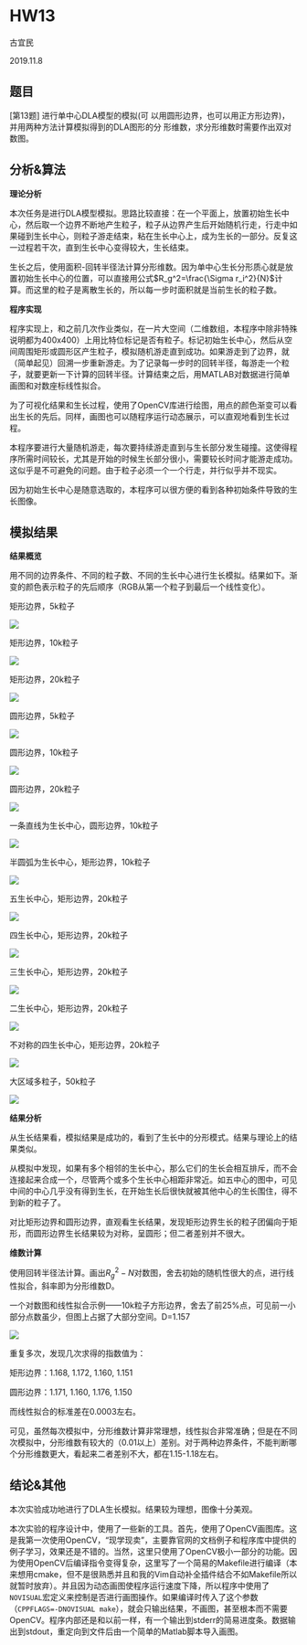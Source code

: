 # HW13

古宜民

2019.11.8

## 题目

[第13题] 进行单中心DLA模型的模拟(可 以用圆形边界，也可以用正方形边界)，并用两种方法计算模拟得到的DLA图形的分 形维数，求分形维数时需要作出双对数图。

## 分析&算法

**理论分析**

本次任务是进行DLA模型模拟。思路比较直接：在一个平面上，放置初始生长中心，然后取一个边界不断地产生粒子，粒子从边界产生后开始随机行走，行走中如果碰到生长中心，则粒子游走结束，粘在生长中心上，成为生长的一部分。反复这一过程若干次，直到生长中心变得较大，生长结束。

生长之后，使用面积-回转半径法计算分形维数。因为单中心生长分形质心就是放置初始生长中心的位置，可以直接用公式$R_g^2=\frac{\Sigma r_i^2}{N}$计算。而这里的粒子是离散生长的，所以每一步时面积就是当前生长的粒子数。

**程序实现**

程序实现上，和之前几次作业类似，在一片大空间（二维数组，本程序中除非特殊说明都为400x400）上用比特位标记是否有粒子。标记初始生长中心，然后从空间周围矩形或圆形区产生粒子，模拟随机游走直到成功。如果游走到了边界，就（简单起见）回溯一步重新游走。为了记录每一步时的回转半径，每游走一个粒子，就要更新一下计算的回转半径。计算结束之后，用MATLAB对数据进行简单画图和对数座标线性拟合。

为了可视化结果和生长过程，使用了OpenCV库进行绘图，用点的颜色渐变可以看出生长的先后。同样，画图也可以随程序运行动态展示，可以直观地看到生长过程。

本程序要进行大量随机游走，每次要持续游走直到与生长部分发生碰撞。这使得程序所需时间较长，尤其是开始的时候生长部分很小，需要较长时间才能游走成功。这似乎是不可避免的问题。由于粒子必须一个一个行走，并行似乎并不现实。

因为初始生长中心是随意选取的，本程序可以很方便的看到各种初始条件导致的生长图像。

## 模拟结果

**结果概览**

用不同的边界条件、不同的粒子数、不同的生长中心进行生长模拟。结果如下。渐变的颜色表示粒子的先后顺序（RGB从第一个粒子到最后一个线性变化）。

矩形边界，5k粒子

![](./MS200-N5k-sqr-singlecore.png)

矩形边界，10k粒子

![](./MS200-N10k-sqr-singlecore-color.png)

矩形边界，20k粒子

![](./MS200-N20k-sqr-singlecore.png)

圆形边界，5k粒子

![](./MS200-N5k-cir-singlecore.png)

圆形边界，10k粒子

![](./MS200-N10k-cir-singlecore-color.png)

圆形边界，20k粒子

![](./MS200-N20k-cir-singlecore.png)

一条直线为生长中心，圆形边界，10k粒子

![](./MS200-N10k-cir-line.png)

半圆弧为生长中心，矩形边界，10k粒子

![](./MS200-N10k-sqr-halfcircle.png)

五生长中心，矩形边界，20k粒子

![](MS200-N20k-sqr-pentacore.png)

四生长中心，矩形边界，20k粒子

![](MS200-N20k-sqr-quadcore.png)

三生长中心，矩形边界，20k粒子

![](MS200-N20k-sqr-tricore-color.png)

二生长中心，矩形边界，20k粒子

![](MS200-N20k-sqr-dualcore.png)

不对称的四生长中心，矩形边界，20k粒子

![](MS200-N20k-sqr-quadcore2-color.png)

大区域多粒子，50k粒子

![](./MS500-N50k-sqr-singlecore.png)

**结果分析**

从生长结果看，模拟结果是成功的，看到了生长中的分形模式。结果与理论上的结果类似。

从模拟中发现，如果有多个相邻的生长中心，那么它们的生长会相互排斥，而不会连接起来合成一个，尽管两个或多个生长中心相距非常近。如五中心的图中，可见中间的中心几乎没有得到生长，在开始生长后很快就被其他中心的生长围住，得不到新的粒子了。

对比矩形边界和圆形边界，直观看生长结果，发现矩形边界生长的粒子团偏向于矩形，而圆形边界生长结果较为对称，呈圆形；但二者差别并不很大。

**维数计算**

使用回转半径法计算。画出$R_g^2-N$对数图，舍去初始的随机性很大的点，进行线性拟合，斜率即为分形维数D。

一个对数图和线性拟合示例——10k粒子方形边界，舍去了前25%点，可见前一小部分点数虽少，但图上占据了大部分空间。D=1.157

![](./MS200-N10k-sqr-index-with-fit.png)

重复多次，发现几次求得的指数值为：

矩形边界：1.168, 1.172, 1.160, 1.151

圆形边界：1.171, 1.160, 1.176, 1.150

而线性拟合的标准差在0.0003左右。

可见，虽然每次模拟中，分形维数计算非常理想，线性拟合非常准确；但是在不同次模拟中，分形维数有较大的（0.01以上）差别。对于两种边界条件，不能判断哪个分形维数更大，看起来二者差别不大，都在1.15-1.18左右。

## 结论&其他

本次实验成功地进行了DLA生长模拟。结果较为理想，图像十分美观。

本次实验的程序设计中，使用了一些新的工具。首先，使用了OpenCV画图库。这是我第一次使用OpenCV，“现学现卖”，主要靠官网的文档例子和程序库中提供的例子学习，效果还是不错的。当然，这里只使用了OpenCV极小一部分的功能。因为使用OpenCV后编译指令变得复杂，这里写了一个简易的Makefile进行编译（本来想用cmake，但不是很熟悉并且和我的Vim自动补全插件结合不如Makefile所以就暂时放弃）。并且因为动态画图使程序运行速度下降，所以程序中使用了`NOVISUAL`宏定义来控制是否进行画图操作。如果编译时传入了这个参数（`CPPFLAGS=-DNOVISUAL make`），就会只输出结果，不画图，甚至根本而不需要OpenCV。程序内部还是和以前一样，有一个输出到stderr的简易进度条。数据输出到stdout，重定向到文件后由一个简单的Matlab脚本导入画图。